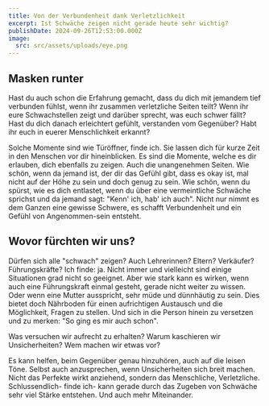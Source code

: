 ```yaml
---
title: Von der Verbundenheit dank Verletzlichkeit
excerpt: Ist Schwäche zeigen nicht gerade heute sehr wichtig?
publishDate: 2024-09-26T12:53:00.000Z
image:
  src: src/assets/uploads/eye.png
---
```


## Masken runter

Hast du auch schon die Erfahrung gemacht, dass du dich mit jemandem tief verbunden fühlst, wenn ihr zusammen verletzliche Seiten teilt? Wenn ihr eure Schwachstellen zeigt und darüber sprecht, was euch schwer fällt? Hast du dich danach erleichtert gefühlt, verstanden vom Gegenüber? Habt ihr euch in euerer Menschlichkeit erkannt?

Solche Momente sind wie Türöffner, finde ich. Sie lassen dich für kurze Zeit in den Menschen vor dir hineinblicken. Es sind die Momente, welche es dir erlauben, dich ebenfalls zu zeigen. Auch die unangenehmen Seiten. Wie schön, wenn da jemand ist, der dir das Gefühl gibt, dass es okay ist, mal nicht auf der Höhe zu sein und doch genug zu sein. Wie schön, wenn du spürst, wie es dich entlastet, wenn du über eine vermeintliche Schwäche sprichst und da jemand sagt: "Kenn' ich, hab' ich auch". Nicht nur nimmt es dem Ganzen eine gewisse Schwere, es schafft Verbundenheit und ein Gefühl von Angenommen-sein entsteht.

## Wovor fürchten wir uns?

Dürfen sich alle "schwach" zeigen? Auch Lehrerinnen? Eltern? Verkäufer? Führungskräfte? Ich finde: ja. Nicht immer und vielleicht sind einige Situationen grad nicht so geeignet. Aber wie stark kann es wirken, wenn auch eine Führungskraft einmal gesteht, gerade nicht weiter zu wissen. Oder wenn eine Mutter ausspricht, sehr müde und dünnhäutig zu sein. Dies bietet doch Nährboden für einen aufrichtigen Austausch und die Möglichkeit, Fragen zu stellen. Und sich in die Person hinein zu versetzen und zu merken: "So ging es mir auch schon".

Was versuchen wir aufrecht zu erhalten? Warum kaschieren wir Unsicherheiten? Wem machen wir etwas vor?

Es kann helfen, beim Gegenüber genau hinzuhören, auch auf die leisen Töne. Selbst auch anzusprechen, wenn Unsicherheiten sich breit machen. Nicht das Perfekte wirkt anziehend, sondern das Menschliche, Verletzliche. Schlussendlich- finde ich- kann gerade durch das Zugeben von Schwäche sehr viel Stärke entstehen. Und auch mehr Miteinander.
